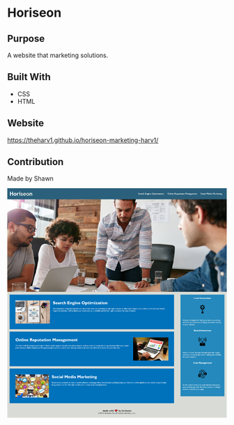 # Horiseon

## Purpose
A website that marketing solutions.

## Built With
* CSS
* HTML

## Website
https://theharv1.github.io/horiseon-marketing-harv1/

## Contribution
Made by Shawn 

![horiseon website](./horiseon.png)